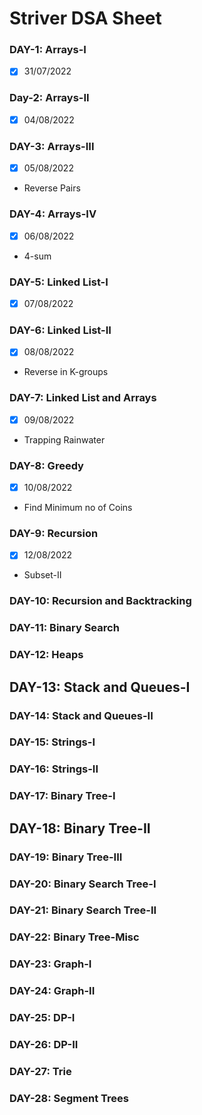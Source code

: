# Striver DSA Sheet

### DAY-1: Arrays-I
- [x] 31/07/2022

### Day-2: Arrays-II
- [x] 04/08/2022

### DAY-3: Arrays-III
- [x] 05/08/2022
- Reverse Pairs

### DAY-4: Arrays-IV
- [x] 06/08/2022
- 4-sum

### DAY-5: Linked List-I
-[x] 07/08/2022

### DAY-6: Linked List-II
- [x] 08/08/2022
- Reverse in K-groups

### DAY-7: Linked List and Arrays
- [x] 09/08/2022
- Trapping Rainwater

### DAY-8: Greedy
- [x] 10/08/2022
- Find Minimum no of Coins

### DAY-9: Recursion
- [x] 12/08/2022
- Subset-II

### DAY-10: Recursion and Backtracking


### DAY-11: Binary Search


### DAY-12: Heaps
 

## DAY-13: Stack and Queues-I
 

### DAY-14: Stack and Queues-II


### DAY-15: Strings-I
 

### DAY-16: Strings-II


### DAY-17: Binary Tree-I


## DAY-18: Binary Tree-II


### DAY-19: Binary Tree-III


### DAY-20: Binary Search Tree-I


### DAY-21: Binary Search Tree-II


### DAY-22: Binary Tree-Misc


### DAY-23: Graph-I


### DAY-24: Graph-II


### DAY-25: DP-I


### DAY-26: DP-II


### DAY-27: Trie


### DAY-28: Segment Trees


